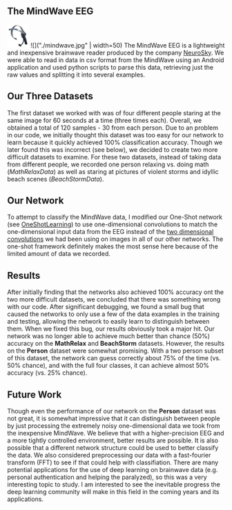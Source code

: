## The MindWave EEG
<img src="./mindwave.jpg" alt="Image of MindWave" style="width: 50px;"/>
![]("./mindwave.jpg" | width=50)
The MindWave EEG is a lightweight and inexpensive brainwave reader produced by the
company <a href="http://neurosky.com">NeuroSky</a>.  We were able to read in data 
in csv format from the MindWave using an Android application and used python scripts
to parse this data, retrieving just the raw values and splitting it into several
examples.

## Our Three Datasets
The first dataset we worked with was of four different people staring at the same
image for 60 seconds at a time (three times each).  Overall, we obtained a total of
120 samples - 30 from each person.  Due to an problem in our code, we initially
thought this dataset was too easy for our network to learn because it quickly
achieved 100% classification accuracy.  Though we later found this was incorrect (see
below), we decided to create two more difficult datasets to examine.  For these two
datasets, instead of taking data from different people, we recorded one person 
relaxing vs. doing math (*MathRelaxData*) as well as staring at pictures 
of violent storms and idyllic beach scenes (*BeachStormData*).

## Our Network
To attempt to classify the MindWave data, I modified our One-Shot network (see 
[OneShotLearning](../OneShotLearning/)) to use one-dimensional convolutions to match
the one-dimensional input data from the EEG instead of the
[two dimensional convolutions](../README.md) we had been using on images in all of 
our other networks.  The one-shot framework definitely makes the most sense here
because of the limited amount of data we recorded.

## Results
After initially finding that the networks also achieved 100% accuracy ont the two
more difficult datasets, we concluded that there was something wrong with our code.
After significant debugging, we found a small bug that caused the networks to only
use a few of the data examples in the training and testing, allowing the network
to easily learn to distinguish between them.  When we fixed this bug, our results
obviously took a major hit.  Our network was no longer able to achieve much better
than chance (50%) accuracy on the **MathRelax** and **BeachStorm** datasets.
However, the results on the **Person** dataset were somewhat promising. With a two 
person subset of this dataset, the network can guess correctly about 75% of the time 
(vs. 50% chance), and with the full four classes, it can achieve almost 50% accuracy 
(vs. 25% chance).

## Future Work
Though even the performance of our network on the **Person** dataset was not great,
it is somewhat impressive that it can distinguish between people by just processing
the extremely noisy one-dimensional data we took from the inexpensive MindWave.  We
believe that with a higher-precision EEG and a more tightly controlled environment,
better results are possible.  It is also possible that a different network structure
could be used to better classify the data.  We also considered preprocessing our
data with a fast-fourier transform (FFT) to see if that could help with 
classifiation.  There are many potential applications for the use of deep learning on
brainwave data (e.g. personal authentication and helping the paralyzed), so this was
a very interesting topic to study.  I am interested to see the inevitable progress
the deep learning community will make in this field in the coming years and its
applications.
